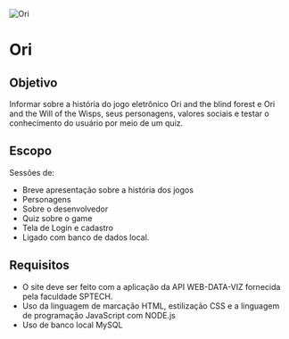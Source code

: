 
![Ori](https://s2.glbimg.com/7E8IsJfkeksSC77TwwkQyOuMh5U=/0x0:3840x2160/984x0/smart/filters:strip_icc()/i.s3.glbimg.com/v1/AUTH_08fbf48bc0524877943fe86e43087e7a/internal_photos/bs/2020/k/q/uJ8v1CQ7el3zIqMRV6Xg/ori-and-the-wotw.jpg)

# Ori

## Objetivo
Informar sobre a história do jogo eletrônico Ori and the blind forest e Ori and the Will of the Wisps, seus personagens, valores sociais e testar o conhecimento do usuário por meio de um quiz.

## Escopo
Sessões de:
- Breve apresentação sobre a história dos jogos
- Personagens
- Sobre o desenvolvedor
- Quiz sobre o game
- Tela de Login e cadastro
- Ligado com banco de dados local.

## Requisitos
- O site deve ser feito com a aplicação da API WEB-DATA-VIZ fornecida pela faculdade SPTECH.
- Uso da linguagem de marcação HTML, estilização CSS e a linguagem de programação JavaScript com NODE.js
- Uso de banco local MySQL
